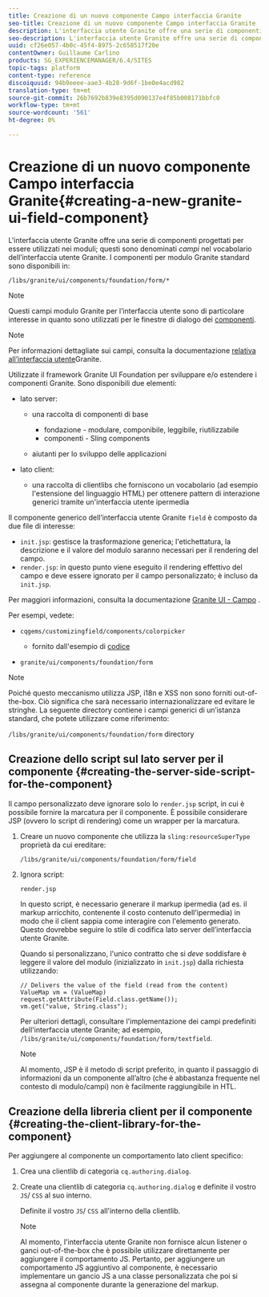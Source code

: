 ```yaml
---
title: Creazione di un nuovo componente Campo interfaccia Granite
seo-title: Creazione di un nuovo componente Campo interfaccia Granite
description: L'interfaccia utente Granite offre una serie di componenti progettati per essere utilizzati nei moduli, denominati campi
seo-description: L'interfaccia utente Granite offre una serie di componenti progettati per essere utilizzati nei moduli, denominati campi
uuid: cf26e057-4b0c-45f4-8975-2c658517f20e
contentOwner: Guillaume Carlino
products: SG_EXPERIENCEMANAGER/6.4/SITES
topic-tags: platform
content-type: reference
discoiquuid: 94b9eeee-aae3-4b28-9d6f-1be0e4acd982
translation-type: tm+mt
source-git-commit: 26b7692b839e8395d090137e4f85b008171bbfc0
workflow-type: tm+mt
source-wordcount: '561'
ht-degree: 0%

---
```



# Creazione di un nuovo componente Campo interfaccia Granite{#creating-a-new-granite-ui-field-component}

L&#39;interfaccia utente Granite offre una serie di componenti progettati per essere utilizzati nei moduli; questi sono denominati *campi* nel vocabolario dell’interfaccia utente Granite. I componenti per modulo Granite standard sono disponibili in:

`/libs/granite/ui/components/foundation/form/*`

>[!NOTE]
>
>Questi campi modulo Granite per l’interfaccia utente sono di particolare interesse in quanto sono utilizzati per le finestre di dialogo dei [componenti](/help/sites-developing/developing-components.md).

>[!NOTE]
>
>Per informazioni dettagliate sui campi, consulta la documentazione [relativa all’interfaccia utente](https://helpx.adobe.com/experience-manager/6-4/sites/developing/using/reference-materials/granite-ui/api/index.html)Granite.

Utilizzate il framework Granite UI Foundation per sviluppare e/o estendere i componenti Granite. Sono disponibili due elementi:

* lato server:

   * una raccolta di componenti di base

      * fondazione - modulare, componibile, leggibile, riutilizzabile
      * componenti - Sling components
   * aiutanti per lo sviluppo delle applicazioni


* lato client:

   * una raccolta di clientlibs che forniscono un vocabolario (ad esempio l&#39;estensione del linguaggio HTML) per ottenere pattern di interazione generici tramite un&#39;interfaccia utente ipermedia

Il componente generico dell’interfaccia utente Granite `field` è composto da due file di interesse:

* `init.jsp`: gestisce la trasformazione generica; l&#39;etichettatura, la descrizione e il valore del modulo saranno necessari per il rendering del campo.
* `render.jsp`: in questo punto viene eseguito il rendering effettivo del campo e deve essere ignorato per il campo personalizzato; è incluso da `init.jsp`.

Per maggiori informazioni, consulta la documentazione [Granite UI - Campo](https://helpx.adobe.com/experience-manager/6-4/sites/developing/using/reference-materials/granite-ui/api/jcr_root/libs/granite/ui/components/foundation/form/field/index.html) .

Per esempi, vedete:

* `cqgems/customizingfield/components/colorpicker`

   * fornito dall&#39;esempio di [codice](/help/sites-developing/developing-components-samples.md#code-sample-how-to-customize-dialog-fields)

* `granite/ui/components/foundation/form`

>[!NOTE]
>
>Poiché questo meccanismo utilizza JSP, i18n e XSS non sono forniti out-of-the-box. Ciò significa che sarà necessario internazionalizzare ed evitare le stringhe. La seguente directory contiene i campi generici di un’istanza standard, che potete utilizzare come riferimento:
>
>`/libs/granite/ui/components/foundation/form` directory

## Creazione dello script sul lato server per il componente {#creating-the-server-side-script-for-the-component}

Il campo personalizzato deve ignorare solo lo `render.jsp` script, in cui è possibile fornire la marcatura per il componente. È possibile considerare JSP (ovvero lo script di rendering) come un wrapper per la marcatura.

1. Creare un nuovo componente che utilizza la `sling:resourceSuperType` proprietà da cui ereditare:

   `/libs/granite/ui/components/foundation/form/field`

1. Ignora script:

   `render.jsp`

   In questo script, è necessario generare il markup ipermedia (ad es. il markup arricchito, contenente il costo contenuto dell&#39;ipermedia) in modo che il client sappia come interagire con l&#39;elemento generato. Questo dovrebbe seguire lo stile di codifica lato server dell’interfaccia utente Granite.

   Quando si personalizzano, l&#39;unico contratto che si *deve* soddisfare è leggere il valore del modulo (inizializzato in `init.jsp`) dalla richiesta utilizzando:

   ```
   // Delivers the value of the field (read from the content)
   ValueMap vm = (ValueMap) request.getAttribute(Field.class.getName());
   vm.get("value, String.class"); 
   ```

   Per ulteriori dettagli, consultare l&#39;implementazione dei campi predefiniti dell&#39;interfaccia utente Granite; ad esempio, `/libs/granite/ui/components/foundation/form/textfield`.

   >[!NOTE]
   >
   >Al momento, JSP è il metodo di script preferito, in quanto il passaggio di informazioni da un componente all’altro (che è abbastanza frequente nel contesto di modulo/campi) non è facilmente raggiungibile in HTL.

## Creazione della libreria client per il componente {#creating-the-client-library-for-the-component}

Per aggiungere al componente un comportamento lato client specifico:

1. Crea una clientlib di categoria `cq.authoring.dialog`.
1. Create una clientlib di categoria `cq.authoring.dialog` e definite il vostro `JS`/ `CSS` al suo interno.

   Definite il vostro `JS`/ `CSS` all&#39;interno della clientlib.

   >[!NOTE]
   >
   >Al momento, l&#39;interfaccia utente Granite non fornisce alcun listener o ganci out-of-the-box che è possibile utilizzare direttamente per aggiungere il comportamento JS. Pertanto, per aggiungere un comportamento JS aggiuntivo al componente, è necessario implementare un gancio JS a una classe personalizzata che poi si assegna al componente durante la generazione del markup.

